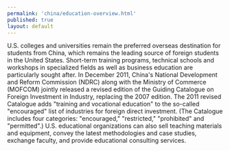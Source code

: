 ```yaml
---
permalink: 'china/education-overview.html'
published: true
layout: default
---
```

U.S. colleges and universities remain the preferred overseas destination for students from China, which remains the leading source of foreign students in the United States. Short-term training programs, technical schools and workshops in specialized fields as well as business education are particularly sought after. In December 2011, China's National Development and Reform Commission (NDRC) along with the Ministry of Commerce (MOFCOM) jointly released a revised edition of the Guiding Catalogue on Foreign Investment in Industry, replacing the 2007 edition. The 2011 revised Catalogue adds "training and vocational education" to the so-called "encouraged" list of industries for foreign direct investment. (The Catalogue includes four categories: "encouraged," "restricted," "prohibited" and "permitted".) U.S. educational organizations can also sell teaching materials and equipment, convey the latest methodologies and case studies, exchange faculty, and provide educational consulting services.
